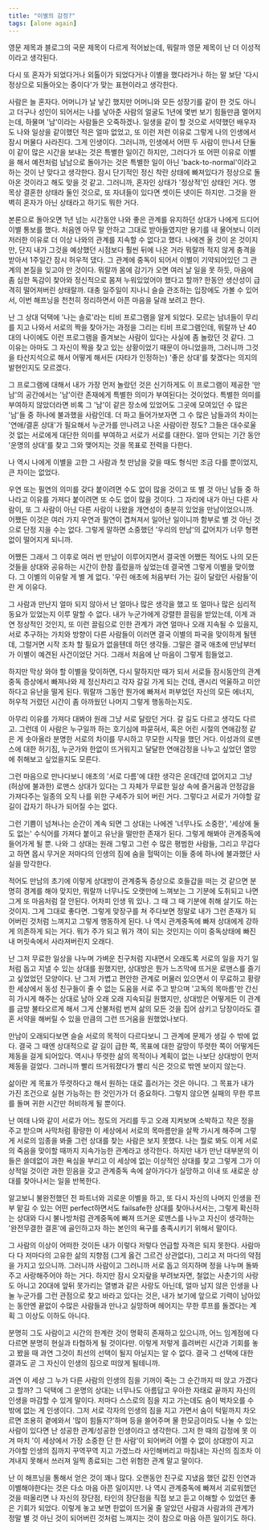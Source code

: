 ```yaml
---
title: "이별의 감정?"
tags: [alone again]
---
```


영문 제목과 블로그의 국문 제목이 다르게 적어놨는데, 뭐랄까 영문 제목이 난 더 이성적이라고 생각된다. 

다시 또 혼자가 되었다거나 외톨이가 되었다거나 이별을 했다라거나 하는 말 보단 '다시 정상으로 되돌아오는 중이다'가 맞는 표현이라고 생각한다.

사람은 늘 혼자다. 어머니가 날 낳긴 했지만 어머니와 모든 성장기를 같이 한 것도 아니고 더구나 성인이 되어서는 나를 낳아준 사람의 얼굴도 1년에 몇번 보기 힘들만큼 멀어지는데, 하물며 '남'이라는 사람들은 오죽하겠나. 일생을 같이 할 것으로 서약했던 배우자도 나와 일상을 같이했던 적은 얼마 없었고, 또 이런 저런 이유로 그렇게 나의 인생에서 잠시 머물다 사라진다. 그게 인생이다. 그러니까, 인생에서 어떤 두 사람이 만나서 단둘이 같이 많은 시간을 보내는 것은 특별한 일이긴 하지만, 그러다가 또 어떤 이유로 이별을 해서 예전처럼 남남으로 돌아가는 것은 특별한 일이 아닌 'back-to-normal'이라고 하는 것이 난 맞다고 생각한다. 잠시 단기적인 정신 착란 상태에 빠져있다가 정상으로 돌아온 것이라고 해도 맞을 것 같고. 그러니까, 혼자인 상태가 '정상적'인 상태인 거다. 명목상 결혼한 상태라 둘인 것으로, 또 자녀들이 있다면 셋이든 넷이든 하지만. 그것을 완벽히 혼자가 아닌 상태라고 하기도 뭐한 거다.

본론으로 돌아오면 1년 넘는 시간동안 나와 좋은 관계를 유지하던 상대가 나에게 드디어 이별 통보를 했다. 처음엔 아무 말 안하고 그대로 받아들였지만 용기를 내 물어보니 이러저러한 이유로 더 이상 나와의 관계를 지속할 수 없다고 했다. 나에겐 올 것이 온 것이지만, 단지 내가 그것을 예상했던 시점보다 훨씬 뒤에 나온 거라 뭐랄까 적지 않게 충격을 받아서 1주일간 잠시 허우적 댔다. 그 관계에 중독이 되어서 이별이 기약되어있던 그 관계의 본질을 잊고야 만 것이다. 뭐랄까 몸에 감기가 오면 여러 날 일을 못 하듯, 마음에 좀 심한 독감이 찾아와 정신적으로 몸져 누워있었어야 했다고 할까? 한동안 생산성이 급격히 떨어져버린 상태랄까. 대충 일주일이 지나니 슬슬 관조하는 입장에도 가볼 수 있어서, 이번 해프닝을 천천히 정리하면서 아픈 마음을 달래 보려고 한다.

난 그 상대 덕택에 '나는 솔로'라는 티비 프로그램을 알게 되었다. 모르는 남녀들이 무리를 지고 나와서 서로의 짝을 찾아가는 과정을 그리는 티비 프로그램인데, 뭐랄까 난 40대의 나이에도 이런 프로그램을 즐겨보는 사람이 있다는 사실에 좀 놀랐던 것 같다. 그 이유는 아마도 그 자신이 짝을 찾고 있는 상황이었기 때문이 아니었을까, 그러니까 그것을 타산지석으로 해서 어떻게 해서든 (자타가 인정하는) '좋은 상대'를 찾겠다는 의지의 발현인지도 모르겠다.

그 프로그램에 대해서 내가 가장 먼저 놀랐던 것은 신기하게도 이 프로그램이 제공한 '만남'의 공간에서는 '남'이란 존재에게 특별한 의미가 부여된다는 것이었다. 특별한 의미를 부여하지 않았더라면 비록 그 '남'이 같은 장소에 있었어도 그곳에 모여있던 수 많은 '남'들 중 하나에 불과했을 사람인데. 더 파고 들어가보자면 그 수 많은 남들과의 차이는 '연애/결혼 상대'가 필요해서 누군가를 만나려고 나온 사람이란 정도? 그들은 대수로울 것 없는 서로에게 대단한 의미를 부여하고 서로가 서로를 대한다. 얼마 안되는 기간 동안 '운명의 상대'를 찾고 그와 맺어지는 것을 목표로 전력을 다한다.

나 역시 나에게 이별을 고한 그 사람과 첫 만남을 갖을 때도 형식만 조금 다를 뿐이었지, 큰 차이는 없었다.

우연 또는 필연의 의미를 갖다 붙이려면 수도 없이 많을 것이고 또 별 것 아닌 남들 중 하나라고 이유를 가져다 붙이려면 또 수도 없이 많을 것이다. 그 자리에 내가 아닌 다른 사람이, 또 그 사람이 아닌 다른 사람이 나왔을 개연성이 충분히 있었을 만남이었으니까. 어쨌든 이것은 여러 가지 우연과 필연이 겹쳐져서 일어난 일이니까 함부로 별 것 아닌 것으로 단정 지을 수는 없다. 그렇게 말하면 소중했던 '우리의 만남'의 값어치가 너무 형편 없이 떨어지게 되니까.

어쨌든 그래서 그 이후로 여러 번 만남이 이루어지면서 결국엔 어쨌든 적어도 나의 모든 것들을 상대와 공유하는 시간이 한참 흘렀을까 싶었는데 결국엔 그렇게 이별을 맞이했다. 그 이별의 이유랄 게 별 게 없다. '우린 애초에 처음부터 가는 길이 달랐던 사람들'이란 게 이유다.

그 사람과 만난지 얼마 되지 않아서 난 얼마나 많은 생각을 했고 또 얼마나 많은 심리적 동요가 있었는지 이루 말할 수 없다. 내가 누군가에게 강렬한 끌림을 받았는데, 이게 과연 정상적인 것인지, 또 이런 끌림으로 인한 관계가 과연 얼마나 오래 지속될 수 있을지, 서로 추구하는 가치와 방향이 다른 사람들이 이러면 결국 이별의 파국을 맞이하게 될텐데, 그럴거면 시작 조차 할 필요가 없을텐데 하던 생각들. 그말은 결국 애초에 만남부터가 이별이 예견된 사건이었단 거다. 그래서 처음에 난 마음이 그렇게 힘들었고.

하지만 막상 와야 할 이별을 맞이하면, 다시 말하지만 때가 되서 서로들 잠시동안의 관계중독 증상에서 빠져나와 제 정신차리고 각자 갈길 가게 되는 건데, 괜시리 억울하고 미안하다고 유난을 떨게 된다. 뭐랄까 그동안 뭔가에 빠져서 퍼부었던 자신의 모든 에너지, 허우적 거렸던 시간이 좀 아까웠던 나머지 그렇게 행동하는지도.

아무리 이유를 가져다 대봐야 원래 그냥 서로 달랐던 거다. 갈 길도 다르고 생각도 다르고. 그런데 이 사람은 누구일까 하는 호기심에 파묻혀서, 혹은 어린 시절의 연애감정 같은 게 솟아올라 분명한 서로의 차이를 무시하고 무모한 시작을 했던 거다. 이성과의 로맨스에 대한 허기짐, 누군가와 한없이 뜨거워지고 달달한 연애감정을 나누고 싶었던 열망에 취해보고 싶었을지도 모른다. 

그런 마음으로 만나다보니 애초의 '서로 다름'에 대한 생각은 온데간데 없어지고 그냥 (허상에 불과한) 로맨스 상대가 있다는 그 자체가 무료한 일상 속에 즐거움과 안정감을 가져다주는 일종의 오직 나를 위한 구세주가 되어 버린 거다. 그렇다고 서로가 가야할 갈 길이 갑자기 하나가 되어질 수는 없다. 

그런 기쁨이 넘쳐나는 순간이 계속 되면 그 상대는 나에겐 '너무나도 소중한', '세상에 둘도 없는' 수식어를 가져다 붙이고 유난을 떨만한 존재가 된다. 그렇게 해봐야 관계중독에 들어가게 될 뿐. 나와 그 상대는 원래 그렇고 그런 수 많은 평범한 사람들, 그리고 무겁다고 하면 몹시 무거운 저마다의 인생의 짐에 숨을 헐떡이는 이들 중에 하나에 불과했단 사실을 망각한다.

적어도 만남의 초기에 이렇게 상대방이 관계중독 증상으로 호들갑을 떠는 것 같으면 분명히 경계를 해야 맞지만, 뭐랄까 너무나도 오랫만에 느껴보는 그 기분에 도취되고 나면 그게 또 마음처럼 잘 안된다. 어차피 인생 뭐 있나. 그 때 그 때 기분에 취해 살기도 하는 것이지. 그게 그대로 좋다면. 그렇게 맞장구를 쳐 주다보면 정말로 내가 그런 존재가 되어버린 것처럼 느껴지고 그렇게 행동하게 된다. 나 역시 관계중독에 빠져 상대에게 강하게 의존하게 되는 거다. 뭐가 주가 되고 뭐가 객이 되는 것인지는 이미 중독상태에 빠진 내 머릿속에서 사라져버린지 오래다.

난 그저 무료한 일상을 나누며 가벼운 친구처럼 지내면서 오래도록 서로의 일을 자기 일처럼 돕고 지낼 수 있는 상대를 원했지만, 상대방은 뭔가 느즈막에 뜨거운 로맨스를 즐기고 싶었었던 모양이다. 난 그저 가볍고 편안한 관계로 머물러 있으면서 이 무료하고 황량한 세상에서 동성 친구들이 줄 수 없는 도움을 서로 주고 받으며 '고독의 목마름'만 간신히 가시게 해주는 상대로 남아 오래 오래 지속되길 원했지만, 상대방은 어떻게든 이 관계를 금방 불타오르게 해서 그게 산불처럼 번져 삶의 모든 것을 집어 삼키고 당장이라도 결혼 서약을 해버릴 수 있을 만큼의 그런 뜨거움을 원했었나보다.

만남이 오래되다보면 슬슬 서로의 목적이 다르다보니 그 관계에 문제가 생길 수 밖에 없다. 결국 그 때엔 상대적으로 갈 길이 급한 쪽, 목표에 대한 갈망이 뚜렷한 쪽이 어떻게든 제동을 걸게 되어있다. 역시나 뚜렷한 삶의 목적이나 계획이 없는 나보단 상대방이 먼저 제동을 걸었다. 그러니까 빨리 뜨거워졌다가 빨리 식은 것으로 밖엔 보이지 않는다.

삶이란 게 목표가 뚜렷하다고 해서 원하는 대로 흘러가는 것은 아니다. 그 목표가 내가 가진 조건으로 실현 가능하는 한 것인가가 더 중요하다. 그렇지 않으면 실패의 무한 루프를 돌며 귀한 시간만 허비하게 될 뿐이다. 

난 여태 나와 같이 서로가 어느 정도의 거리를 두고 오래 지켜보며 소박하고 작은 정을 주고 받으며 사막처럼 황량한 이 세상에서 서로의 목마름만을 살짝 가시게 해주며 그렇게 서로의 임종을 봐줄 그런 상대를 찾는 사람은 보지 못했다. 나는 뭘로 봐도 이게 서로의 죽음을 맞이할 때까지 지속가능한 관계라고 생각한다. 하지만 내가 만난 대부분의 이들은 쓸데없이 과한 욕심을 부리고 이 세상에 없는 이상적인 상대를 찾고 그렇게 그가 이상적일 것이란 과한 믿음을 갖고 관계중독 속에 살아가다가 실망하고 이내 또 새로운 상대를 찾아나서는 일을 반복한다. 

알고보니 불완전했던 전 파트너와 괴로운 이별을 하고, 또 다시 자신의 나머지 인생을 전부 맡길 수 있는 어떤 perfect하면서도 failsafe한 상대를 찾아나서서는, 그렇게 확신하는 상대와 다시 불나방처럼 관계중독에 빠져 뜨거운 로맨스를 나누고 자신이 생각하는 '완전무결한 결혼'에 골인하고자 하는 본인의 욕구를 충족시키기 위해서 말이다.

그 사람의 이상이 어떠한 것이든 내가 이렇다 저렇다 언급할 자격은 되지 못한다. 사람마다 다 저마다의 고유한 삶의 지향점 (그게 옳건 그르건 상관없다), 그리고 저 마다의 약점을 가지고 있으니까. 그러니까 사람이고 그러니까 서로 돕고 의지하며 정을 나누며 돌봐주고 사랑해주어야 하는 거다. 하지만 잠시 오지랖을 부려보자면, 철없는 사춘기의 사랑도 아니고 20대에 앞뒤 못가리는 열병과 같은 사랑도 아닌데, 얼마 남지 않은 인생을 나눌 누군가를 그런 관점으로 찾고 바라고 있다는 것은, 내가 보기에 앞으로 기력이 남아있는 동안엔 끝없이 수많은 사람들과 만나고 실망하며 헤어지는 무한 루프를 돌겠다는 계획 그 이상도 이하도 아니다.

분명히 그도 사람이고 시간의 한계란 것이 명확히 존재하고 있으니까, 어느 임계점에 다다르면 분명히 현실과 타협하게 될 것이다만. 이렇게 저렇게 흘려버린 시간과 기회를 놓고 봤을 때 과연 그것이 최선의 선택이 될지 아닐지는 알 수 없다. 결국 그 선택에 대한 결과도 곧 그 자신이 인생의 짐으로 떠앉게 될테니까.

과연 이 세상 그 누가 다른 사람의 인생의 짐을 기꺼이 죽는 그 순간까지 떠 앉고 가겠다고 할까? 그 덕택에 그 운명의 상대는 너무나도 아름답고 우아한 자태로 끝까지 자신의 인생을 마감할 수 있게 말이다. 저마다 스스로의 짐을 지고 가는데도 숨이 벅차오를 수 밖에 없는 게 인생이다. 그저 서로 각자의 인생의 짐을 지고 가면서 숨이 턱밑까지 차오르면 조용히 곁에와서 '많이 힘들지?'하며 등을 쓸어주며 물 한모금이라도 나눌 수 있는 사람이 있다면 난 성공한 관계/성공한 인생이라고 생각한다. 그저 한 때의 감정에 못 이겨 마치 '이 세상에서 가장 소중한 단 한 사람'이 되어버려 어쩔 수 없이 상대방이 지고 가야할 인생의 짐까지 꾸역꾸역 지고 가겠느라 사인해버리고 마침내는 자신의 짐조차 이겨내지 못해서 쓰러져 일찍 종료되는 그런 위험한 관계 말고 말이다.

난 이 해프닝을 통해서 얻은 것이 꽤나 많다. 오랜동안 친구로 지냈음 했던 값진 인연과 이별해야한다는 것은 다소 마음 아픈 일이지만. 나 역시 관계중독에 빠져서 괴로워했던 것을 떠올리면 나 자신의 장단점, 타인의 장단점을 직접 보고 듣고 이해할 수 있었던 좋은 기회가 되었다. 이렇게 놓고 보면 한없이 뜨거울 줄 알았던 사람과 사람과의 관계가 정말 별 것 아닌 것이 되어버린 것처럼 느껴지는 것이 참으로 마음 아픈 일이기도 하다. 
